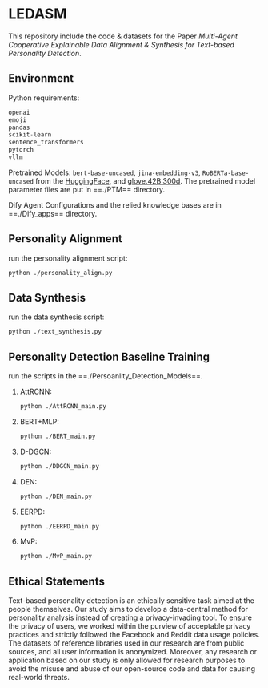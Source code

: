 # LEDASM

This repository include the code & datasets for the Paper *Multi-Agent Cooperative Explainable Data Alignment \& Synthesis for Text-based Personality Detection*.

## Environment

Python requirements:

```python
openai
emoji
pandas
scikit-learn
sentence_transformers
pytorch
vllm
```

Pretrained Models: `bert-base-uncased`, `jina-embedding-v3`, `RoBERTa-base-uncased` from the [HuggingFace](https://huggingface.co), and [glove.42B.300d](https://nlp.stanford.edu/projects/glove/). The pretrained model parameter files are put in ==./PTM== directory.

Dify Agent Configurations and the relied knowledge bases are in ==./Dify_apps== directory.

## Personality Alignment

run the personality alignment script:

```bash
python ./personality_align.py
```

## Data Synthesis

run the data synthesis script:

```bash
python ./text_synthesis.py
```

## Personality Detection Baseline Training

run the scripts in the ==./Persoanlity_Detection_Models==.

1. AttRCNN: 

   ```bash
   python ./AttRCNN_main.py
   ```

2. BERT+MLP:

   ```bash
   python ./BERT_main.py
   ```

3. D-DGCN:

   ```bash
   python ./DDGCN_main.py
   ```

4. DEN:

   ```bash
   python ./DEN_main.py
   ```

5. EERPD:

   ```bash
   python ./EERPD_main.py
   ```

6. MvP:

   ```bash
   python ./MvP_main.py
   ```

## Ethical Statements

Text-based personality detection is an ethically sensitive task aimed at the people themselves. Our study aims to develop a data-central method for personality analysis instead of creating a privacy-invading tool. To ensure the privacy of users, we worked within the purview of acceptable privacy practices and strictly followed the Facebook and Reddit data usage policies. The datasets of reference libraries used in our research are from public sources, and all user information is anonymized. Moreover, any research or application based on our study is only allowed for research purposes to avoid the misuse and abuse of our open-source code and data for causing real-world threats.
